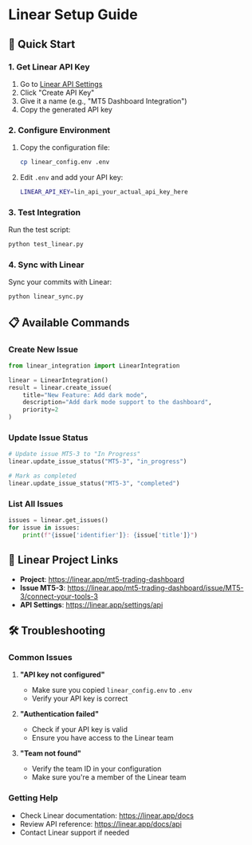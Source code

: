 # Linear Setup Guide

## 🚀 Quick Start

### 1. Get Linear API Key

1. Go to [Linear API Settings](https://linear.app/settings/api)
2. Click "Create API Key"
3. Give it a name (e.g., "MT5 Dashboard Integration")
4. Copy the generated API key

### 2. Configure Environment

1. Copy the configuration file:
   ```bash
   cp linear_config.env .env
   ```

2. Edit `.env` and add your API key:
   ```bash
   LINEAR_API_KEY=lin_api_your_actual_api_key_here
   ```

### 3. Test Integration

Run the test script:
```bash
python test_linear.py
```

### 4. Sync with Linear

Sync your commits with Linear:
```bash
python linear_sync.py
```

## 📋 Available Commands

### Create New Issue
```python
from linear_integration import LinearIntegration

linear = LinearIntegration()
result = linear.create_issue(
    title="New Feature: Add dark mode",
    description="Add dark mode support to the dashboard",
    priority=2
)
```

### Update Issue Status
```python
# Update issue MT5-3 to "In Progress"
linear.update_issue_status("MT5-3", "in_progress")

# Mark as completed
linear.update_issue_status("MT5-3", "completed")
```

### List All Issues
```python
issues = linear.get_issues()
for issue in issues:
    print(f"{issue['identifier']}: {issue['title']}")
```

## 🔗 Linear Project Links

- **Project**: https://linear.app/mt5-trading-dashboard
- **Issue MT5-3**: https://linear.app/mt5-trading-dashboard/issue/MT5-3/connect-your-tools-3
- **API Settings**: https://linear.app/settings/api

## 🛠️ Troubleshooting

### Common Issues

1. **"API key not configured"**
   - Make sure you copied `linear_config.env` to `.env`
   - Verify your API key is correct

2. **"Authentication failed"**
   - Check if your API key is valid
   - Ensure you have access to the Linear team

3. **"Team not found"**
   - Verify the team ID in your configuration
   - Make sure you're a member of the Linear team

### Getting Help

- Check Linear documentation: https://linear.app/docs
- Review API reference: https://linear.app/docs/api
- Contact Linear support if needed

